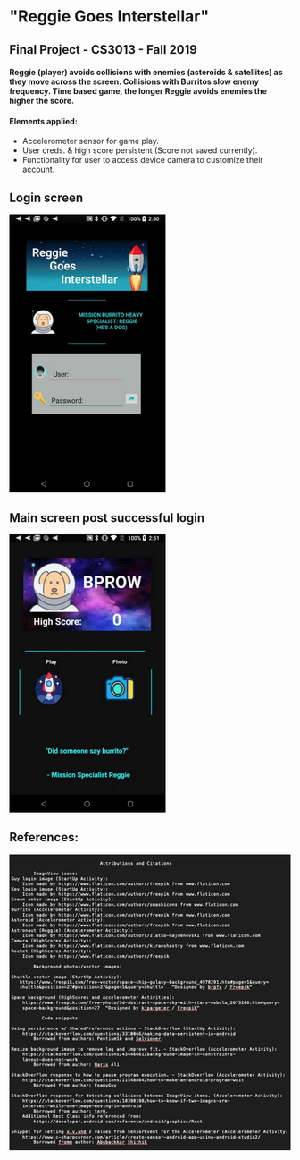 # "Reggie Goes Interstellar"  
## Final Project - CS3013 - Fall 2019
#### Reggie (player) avoids collisions with enemies (asteroids & satellites) as they move across the screen. Collisions with Burritos slow enemy frequency. Time based game, the longer Reggie avoids enemies the higher the score.  

#### Elements applied:  
* Accelerometer sensor for game play.
* User creds. & high score persistent (Score not saved currently).
* Functionality for user to access device camera to customize their account.



## **Login screen**  


![login1](screen/login1.png)  

## **Main screen post successful login**  


![highscore1](screen/highscore1.png)  
  

## References:

![sources1](screen/sources1.png)  
